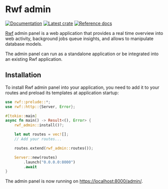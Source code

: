 # Rwf admin

[![Documentation](https://img.shields.io/badge/documentation-blue?style=flat)](https://levkk.github.io/rwf/)
[![Latest crate](https://img.shields.io/crates/v/rwf-admin.svg)](https://crates.io/crates/rwf-admin)
[![Reference docs](https://img.shields.io/docsrs/rwf-admin)](https://docs.rs/rwf-admin)

[Rwf](https://crates.io/crates/rwf) admin panel is a web application that provides a real time overview into web activity, background jobs queue insights, and allows to manipulate database models.

The admin panel can run as a standalone application or be integrated into an existing Rwf application.

## Installation

To install Rwf admin panel into your application, you need to add it to your routes and preload its templates at application startup:

```rust
use rwf::prelude::*;
use rwf::http::{Server, Error};

#[tokio::main]
async fn main() -> Result<(), Error> {
    rwf_admin::install()?;

    let mut routes = vec![];
    // Add your routes...

    routes.extend(rwf_admin::routes());

    Server::new(routes)
        .launch("0.0.0.0:8000")
        .await
}
```

The admin panel is now running on [https://localhost:8000/admin/](https://localhost:8000/admin/).
